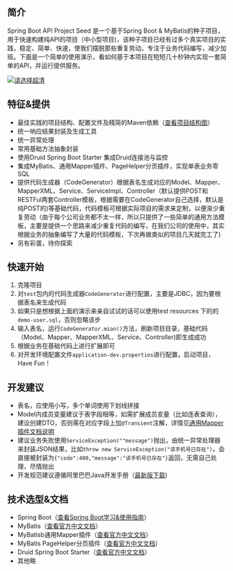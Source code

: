 ## 简介
Spring Boot API Project Seed 是一个基于Spring Boot & MyBatis的种子项目，用于快速构建纯API的项目（中小型项目)，该种子项目已经有过多个真实项目的实践，稳定、简单、快速，使我们摆脱那些重复劳动，专注于业务代码编写，减少加班。下面是一个简单的使用演示，看如何基于本项目在短短几十秒钟内实现一套简单的API，并运行提供服务。

[![请选择超清](https://raw.githubusercontent.com/lihengming/shared-files/master/project-example-youku.png)](http://v.youku.com/v_show/id_XMjg1MDc5NDc4OA==.html?spm=a2h3j.8428770.3416059.1)

## 特征&提供
- 最佳实践的项目结构、配置文件及精简的Maven依赖（[查看项目结构图](https://github.com/lihengming/shared-files/blob/master/project-struct.png)）
- 统一响应结果封装及生成工具
- 统一异常处理
- 常用基础方法抽象封装
- 使用Druid Spring Boot Starter 集成Druid连接池与监控
- 集成MyBatis、通用Mapper插件、PageHelper分页插件，实现单表业务零SQL
- 提供代码生成器（CodeGenerator）根据表名生成对应的Model、Mapper、MapperXML、Service、ServiceImpl、Controller（默认提供POST和RESTFul两套Controller模板，根据需要在CodeGenerator自己选择，默认是纯POST的)等基础代码，代码模板可根据实际项目的需求来定制，以便渐少重复劳动（由于每个公司业务都不太一样，所以只提供了一些简单的通用方法模板，主要是提供一个思路来减少重复代码的编写，在我们公司的使用中，其实根据业务的抽象编写了大量的代码模板，下次再做类似的项目几天就完工了)
- 另有彩蛋，待你探索
 
## 快速开始
1. 克隆项目
2. 对```test```包内的代码生成器```CodeGenerator```进行配置，主要是JDBC，因为要根据表名来生成代码
3. 如果只是想根据上面的演示来亲自试试的话可以使用test resources 下的的```demo-user.sql```，否则忽略该步
3. 输入表名，运行```CodeGenerator.mian()```方法，刷新项目目录，基础代码（Model、Mapper、MapperXML、Service、Controller)即生成成功
4. 根据业务在基础代码上进行扩展即可
5. 对开发环境配置文件```application-dev.properties```进行配置，启动项目，Have Fun！
 
## 开发建议
- 表名，应使用小写，多个单词使用下划线拼接
- Model内成员变量建议于表字段相等，如需扩展成员变量（比如连表查询），建议创建DTO，否则需在对应字段上加```@Transient```注解，详情见[通用Mapper插件文档说明](https://mapperhelper.github.io/docs/2.use/)
- 建议业务失败使用```ServiceException(""message")```抛出，由统一异常处理器来封装JSON结果，比如```throw new ServiceException("该手机号已存在")```，会直接被封装为```{"code":400,"message":"该手机号已存在"}```返回，无需自己处理，尽情抛出
- 开发规范建议遵循阿里巴巴Java开发手册（[最新版下载](https://github.com/lihengming/shared-files/blob/master/%E9%98%BF%E9%87%8C%E5%B7%B4%E5%B7%B4Java%E5%BC%80%E5%8F%91%E6%89%8B%E5%86%8Cv1.2.0.pdf))
 
## 技术选型&文档
- Spring Boot（[查看Spring Boot学习&使用指南](http://www.jianshu.com/p/1a9fd8936bd8)）
- MyBatis（[查看官方中文文档](http://www.mybatis.org/mybatis-3/zh/index.html)）
- MyBatisb通用Mapper插件（[查看官方中文文档](https://mapperhelper.github.io/docs/)）
- MyBatis PageHelper分页插件（[查看官方中文文档](https://pagehelper.github.io/)）
- Druid Spring Boot Starter（[查看官方中文文档](https://github.com/alibaba/druid/tree/master/druid-spring-boot-starter/)）
- 其他略
